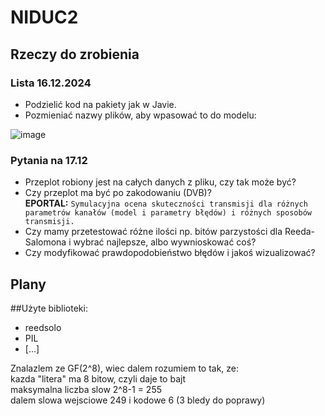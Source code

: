 # NIDUC2
## Rzeczy do zrobienia

### Lista 16.12.2024
- Podzielić kod na pakiety jak w Javie.
- Pozmieniać nazwy plików, aby wpasować to do modelu:

![image](https://github.com/user-attachments/assets/24888e81-2186-472e-ac65-22720aa2b23f)

### Pytania na 17.12
- Przeplot robiony jest na całych danych z pliku, czy tak może być?
- Czy przeplot ma być po zakodowaniu (DVB)? <br/>
**EPORTAL:** `Symulacyjna ocena skuteczności transmisji dla różnych parametrów kanałów (model i parametry błędów) i różnych sposobów transmisji.`
- Czy mamy przetestować różne ilości np. bitów parzystości dla Reeda-Salomona i wybrać najlepsze, albo wywnioskować coś?
- Czy modyfikować prawdopodobieństwo błędów i jakoś wizualizować?

## Plany

##Użyte biblioteki:
- reedsolo
- PIL
- [...]



Znalazlem ze GF(2^8), wiec dalem rozumiem to tak, ze:<br/>
 kazda "litera" ma 8 bitow, czyli daje to bajt <br/>
 maksymalna liczba slow 2^8-1 = 255<br/>
 dalem slowa wejsciowe 249 i kodowe 6 (3 bledy do poprawy)<br/>
